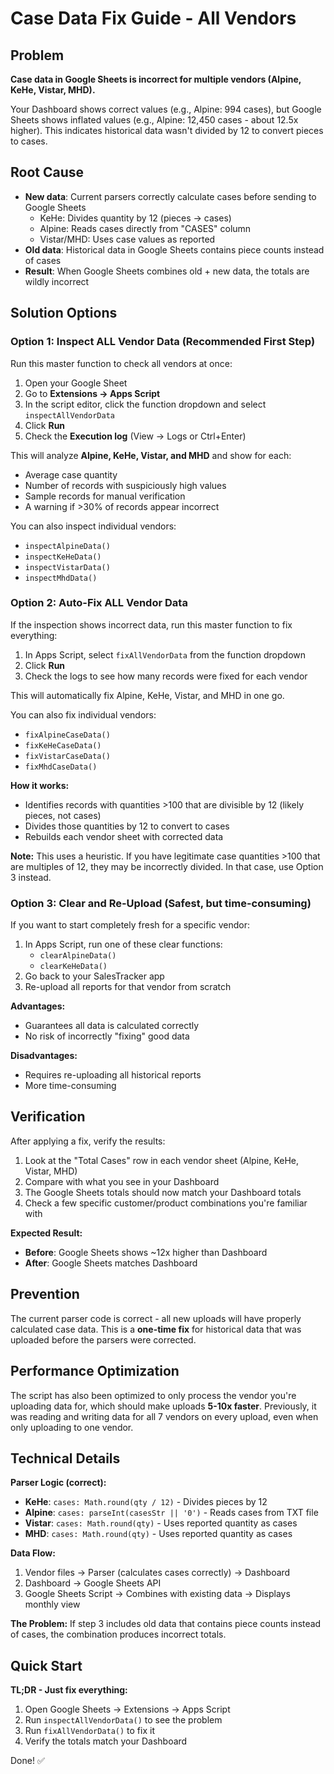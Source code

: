 # Case Data Fix Guide - All Vendors

## Problem
**Case data in Google Sheets is incorrect for multiple vendors (Alpine, KeHe, Vistar, MHD).**

Your Dashboard shows correct values (e.g., Alpine: 994 cases), but Google Sheets shows inflated values (e.g., Alpine: 12,450 cases - about 12.5x higher). This indicates historical data wasn't divided by 12 to convert pieces to cases.

## Root Cause
- **New data**: Current parsers correctly calculate cases before sending to Google Sheets
  - KeHe: Divides quantity by 12 (pieces → cases)
  - Alpine: Reads cases directly from "CASES" column
  - Vistar/MHD: Uses case values as reported
- **Old data**: Historical data in Google Sheets contains piece counts instead of cases
- **Result**: When Google Sheets combines old + new data, the totals are wildly incorrect

## Solution Options

### Option 1: Inspect ALL Vendor Data (Recommended First Step)
Run this master function to check all vendors at once:

1. Open your Google Sheet
2. Go to **Extensions → Apps Script**
3. In the script editor, click the function dropdown and select `inspectAllVendorData`
4. Click **Run**
5. Check the **Execution log** (View → Logs or Ctrl+Enter)

This will analyze **Alpine, KeHe, Vistar, and MHD** and show for each:
- Average case quantity
- Number of records with suspiciously high values
- Sample records for manual verification
- A warning if >30% of records appear incorrect

You can also inspect individual vendors:
- `inspectAlpineData()`
- `inspectKeHeData()`
- `inspectVistarData()`
- `inspectMhdData()`

### Option 2: Auto-Fix ALL Vendor Data
If the inspection shows incorrect data, run this master function to fix everything:

1. In Apps Script, select `fixAllVendorData` from the function dropdown
2. Click **Run**
3. Check the logs to see how many records were fixed for each vendor

This will automatically fix Alpine, KeHe, Vistar, and MHD in one go.

You can also fix individual vendors:
- `fixAlpineCaseData()`
- `fixKeHeCaseData()`
- `fixVistarCaseData()`
- `fixMhdCaseData()`

**How it works:**
- Identifies records with quantities >100 that are divisible by 12 (likely pieces, not cases)
- Divides those quantities by 12 to convert to cases
- Rebuilds each vendor sheet with corrected data

**Note:** This uses a heuristic. If you have legitimate case quantities >100 that are multiples of 12, they may be incorrectly divided. In that case, use Option 3 instead.

### Option 3: Clear and Re-Upload (Safest, but time-consuming)
If you want to start completely fresh for a specific vendor:

1. In Apps Script, run one of these clear functions:
   - `clearAlpineData()`
   - `clearKeHeData()`
2. Go back to your SalesTracker app
3. Re-upload all reports for that vendor from scratch

**Advantages:**
- Guarantees all data is calculated correctly
- No risk of incorrectly "fixing" good data

**Disadvantages:**
- Requires re-uploading all historical reports
- More time-consuming

## Verification
After applying a fix, verify the results:

1. Look at the "Total Cases" row in each vendor sheet (Alpine, KeHe, Vistar, MHD)
2. Compare with what you see in your Dashboard
3. The Google Sheets totals should now match your Dashboard totals
4. Check a few specific customer/product combinations you're familiar with

**Expected Result:**
- **Before**: Google Sheets shows ~12x higher than Dashboard
- **After**: Google Sheets matches Dashboard

## Prevention
The current parser code is correct - all new uploads will have properly calculated case data. This is a **one-time fix** for historical data that was uploaded before the parsers were corrected.

## Performance Optimization
The script has also been optimized to only process the vendor you're uploading data for, which should make uploads **5-10x faster**. Previously, it was reading and writing data for all 7 vendors on every upload, even when only uploading to one vendor.

## Technical Details

**Parser Logic (correct):**
- **KeHe**: `cases: Math.round(qty / 12)` - Divides pieces by 12
- **Alpine**: `cases: parseInt(casesStr || '0')` - Reads cases from TXT file
- **Vistar**: `cases: Math.round(qty)` - Uses reported quantity as cases
- **MHD**: `cases: Math.round(qty)` - Uses reported quantity as cases

**Data Flow:**
1. Vendor files → Parser (calculates cases correctly) → Dashboard
2. Dashboard → Google Sheets API
3. Google Sheets Script → Combines with existing data → Displays monthly view

**The Problem:**
If step 3 includes old data that contains piece counts instead of cases, the combination produces incorrect totals.

## Quick Start

**TL;DR - Just fix everything:**
1. Open Google Sheets → Extensions → Apps Script
2. Run `inspectAllVendorData()` to see the problem
3. Run `fixAllVendorData()` to fix it
4. Verify the totals match your Dashboard

Done! ✅

